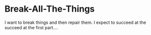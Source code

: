# Break-All-The-Things
I want to break things and then repair them. I expect to succeed at the succeed at the first part....
